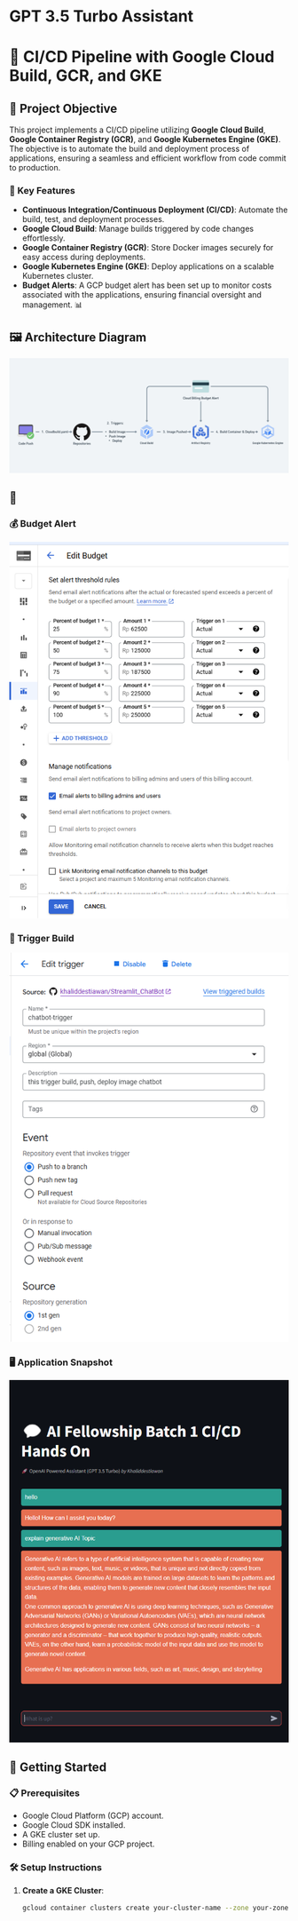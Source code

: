 # GPT 3.5 Turbo Assistant

# 🚀 CI/CD Pipeline with Google Cloud Build, GCR, and GKE

## 🎯 Project Objective

This project implements a CI/CD pipeline utilizing **Google Cloud Build**, **Google Container Registry (GCR)**, and **Google Kubernetes Engine (GKE)**. The objective is to automate the build and deployment process of applications, ensuring a seamless and efficient workflow from code commit to production.

### 🌟 Key Features

- **Continuous Integration/Continuous Deployment (CI/CD)**: Automate the build, test, and deployment processes.
- **Google Cloud Build**: Manage builds triggered by code changes effortlessly.
- **Google Container Registry (GCR)**: Store Docker images securely for easy access during deployments.
- **Google Kubernetes Engine (GKE)**: Deploy applications on a scalable Kubernetes cluster.
- **Budget Alerts**: A GCP budget alert has been set up to monitor costs associated with the applications, ensuring financial oversight and management. 📊

## 🖼️ Architecture Diagram

![Architecture Diagram](images/infra_img.png)

## 📸

### 💰 Budget Alert

![Budget Alert](images/budget_img.png) 


### 🔄 Trigger Build


![Trigger Build](images/trigger_img.png) 


### 🖥️ Application Snapshot


![Application Snapshot](images/app_img.png)


## 🚀 Getting Started

### 📋 Prerequisites

- Google Cloud Platform (GCP) account.
- Google Cloud SDK installed.
- A GKE cluster set up.
- Billing enabled on your GCP project.

### 🛠️ Setup Instructions

1. **Create a GKE Cluster**:
   ```bash
   gcloud container clusters create your-cluster-name --zone your-zone